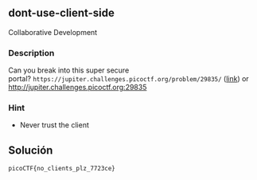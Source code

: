 ## dont-use-client-side
Collaborative Development
### Description 
Can you break into this super secure portal? `https://jupiter.challenges.picoctf.org/problem/29835/` ([link](https://jupiter.challenges.picoctf.org/problem/29835/)) or http://jupiter.challenges.picoctf.org:29835

### Hint

- Never trust the client

## Solución 

```
picoCTF{no_clients_plz_7723ce}
```
